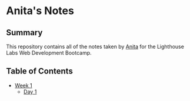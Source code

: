 # Anita's Notes

## Summary 

This repository contains all of the notes taken by [Anita](https://github.com/zorromark) for the Lighthouse Labs Web Development Bootcamp.

## Table of Contents
* [Week 1](/Week_1)
  * [Day 1](/Week_1/Day_1)